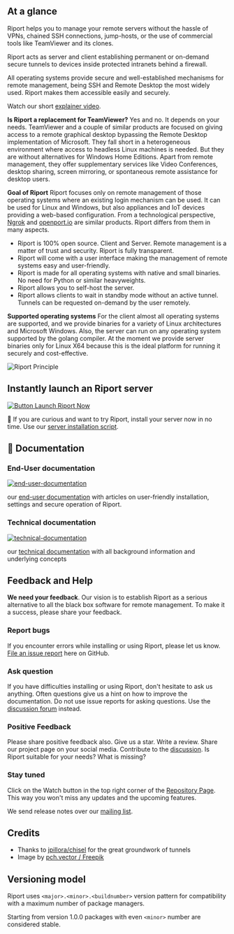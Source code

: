 <!-- markdownlint-disable -->

## At a glance

<!-- markdownlint-restore -->

Riport helps you to manage your remote servers without the hassle of VPNs, chained SSH connections, jump-hosts, or the
use of commercial tools like TeamViewer and its clones.

Riport acts as server and client establishing permanent or on-demand secure tunnels to devices inside protected intranets
behind a firewall.

All operating systems provide secure and well-established mechanisms for remote management, being SSH and Remote Desktop
the most widely used. Riport makes them accessible easily and securely.

Watch our short [explainer video](https://player.vimeo.com/video/573085727).

**Is Riport a replacement for TeamViewer?**
Yes and no. It depends on your needs.
TeamViewer and a couple of similar products are focused on giving access to a remote graphical desktop bypassing the
Remote Desktop implementation of Microsoft. They fall short in a heterogeneous environment where access to headless
Linux machines is needed. But they are without alternatives for Windows Home Editions.
Apart from remote management, they offer supplementary services like Video Conferences, desktop sharing, screen
mirroring, or spontaneous remote assistance for desktop users.

**Goal of Riport**
Riport focuses only on remote management of those operating systems where an existing login mechanism can be used.
It can be used for Linux and Windows, but also appliances and IoT devices providing a web-based configuration.
From a technological perspective, [Ngrok](https://ngrok.com/) and [openport.io](https://openport.io) are similar
products. Riport differs from them in many aspects.

* Riport is 100% open source. Client and Server. Remote management is a matter of trust and security. Riport is fully transparent.
* Riport will come with a user interface making the management of remote systems easy and user-friendly.
* Riport is made for all operating systems with native and small binaries. No need for Python or similar heavyweights.
* Riport allows you to self-host the server.
* Riport allows clients to wait in standby mode without an active tunnel. Tunnels can be requested on-demand by the user remotely.

**Supported operating systems**
For the client almost all operating systems are supported, and we provide binaries for a variety of Linux architectures
and Microsoft Windows.
Also, the server can run on any operating system supported by the golang compiler. At the moment we provide server
binaries only for Linux X64 because this is the ideal platform for running it securely and cost-effective.

![Riport Principle](https://raw.githubusercontent.com/realvnc-labs/Riport/master/docs/static/images/Riport-principle.svg 'Riport Principle')

## Instantly launch an Riport server

[![Button Launch Riport  Now](https://img.shields.io/badge/Riport_Server-Launch_Now-brightgreen?style=for-the-badge&logo=Windows%20Terminal)](https://kb.Riport.io/install-the-Riport-server)

🚀 If you are curious and want to try Riport, install your server now in no time. Use our
[server installation script](https://kb.Riport.io/install-the-Riport-server).

## 📖 Documentation

### End-User documentation

[![end-user-documentation](https://img.shields.io/badge/End--User_Documentation-Read_Now-green?style=for-the-badge&logo=Gitbook)](https://kb.Riport.io)

our [end-user documentation](https://kb.Riport.io) with articles on user-friendly installation, settings and secure operation of Riport.

### Technical documentation

[![technical-documentation](https://img.shields.io/badge/Technical_Documentation-Read_Now-orange?style=for-the-badge&logo=Github)](https://oss.Riport.io/)

our [technical documentation](https://oss.Riport.io) with all background information and underlying concepts

## Feedback and Help

**We need your feedback**.
Our vision is to establish Riport as a serious alternative to all the black box software for remote management.
To make it a success, please share your feedback.

### Report bugs

If you encounter errors while installing or using Riport, please let us know.
[File an issue report](https://github.com/realvnc-labs/Riport/issues) here on GitHub.

### Ask question

If you have difficulties installing or using Riport, don't hesitate to ask us anything. Often questions give us a hint
on how to improve the documentation. Do not use issue reports for asking questions.
Use the [discussion forum](https://github.com/realvnc-labs/Riport/discussions) instead.

### Positive Feedback

Please share positive feedback also. Give us a star. Write a review. Share our project page on your social media.
Contribute to the [discussion](https://github.com/realvnc-labs/Riport/discussions). Is Riport suitable for your
needs? What is missing?

### Stay tuned

Click on the Watch button in the top right corner of the [Repository Page](https://github.com/realvnc-labs/Riport).
This way you won't miss any updates and the upcoming features.

We send release notes over our [mailing list](https://subscribe.Riport.io).

## Credits

* Thanks to [jpillora/chisel](https://github.com/jpillora/chisel) for the great groundwork of tunnels
* Image by [pch.vector / Freepik](http://www.freepik.com)

## Versioning model

Riport uses `<major>.<minor>.<buildnumber>` version pattern for compatibility with a maximum number of package managers.

Starting from version 1.0.0 packages with even `<minor>` number are considered stable.
